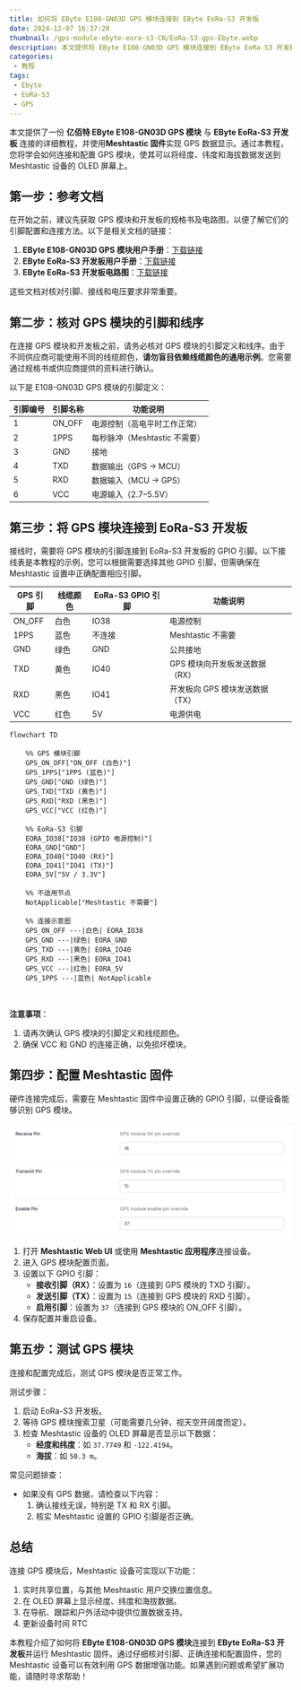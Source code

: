 ```yaml
---
title: 如何将 EByte E108-GN03D GPS 模块连接到 EByte EoRa-S3 开发板  
date: 2024-12-07 16:37:20
thumbnail: /gps-module-ebyte-eora-s3-CN/EoRa-S3-gps-Ebyte.webp
description: 本文提供将 EByte E108-GN03D GPS 模块连接到 EByte EoRa-S3 开发板并运行 Meshtastic 固件的详细教程。完成后，GPS 模块将能够将位置信息（经度、纬度和海拔）显示在 Meshtastic 设备的 OLED 屏幕上。  
categories:  
 - 教程  
tags:  
 - Ebyte  
 - EoRa-S3  
 - GPS  
---
```


本文提供了一份 **亿佰特 EByte E108-GN03D GPS 模块** 与 **EByte EoRa-S3 开发板** 连接的详细教程，并使用**Meshtastic 固件**实现 GPS 数据显示。通过本教程，您将学会如何连接和配置 GPS 模块，使其可以将经度、纬度和海拔数据发送到 Meshtastic 设备的 OLED 屏幕上。

## 第一步：参考文档

在开始之前，建议先获取 GPS 模块和开发板的规格书及电路图，以便了解它们的引脚配置和连接方法。以下是相关文档的链接：

1. **EByte E108-GN03D GPS 模块用户手册**：[下载链接](./gps-module-ebyte-eora-s3-CN/E108-GN03+Series_UserManual_EN_V1.1.pdf)  
2. **EByte EoRa-S3 开发板用户手册**：[下载链接](./gps-module-ebyte-eora-s3-CN/EoRa_PI_UserManual_CN_v1.0(2).pdf)  
3. **EByte EoRa-S3 开发板电路图**：[下载链接](./gps-module-ebyte-eora-s3-CN/EoRa%20PI开发板原理图.pdf)  

这些文档对核对引脚、接线和电压要求非常重要。


## 第二步：核对 GPS 模块的引脚和线序

在连接 GPS 模块和开发板之前，请务必核对 GPS 模块的引脚定义和线序。由于不同供应商可能使用不同的线缆颜色，**请勿盲目依赖线缆颜色的通用示例**。您需要通过规格书或供应商提供的资料进行确认。

以下是 E108-GN03D GPS 模块的引脚定义：

| 引脚编号 | 引脚名称 | 功能说明                          |  
|----------|----------|-----------------------------------|  
| 1        | ON_OFF   | 电源控制（高电平时工作正常）       |  
| 2        | 1PPS     | 每秒脉冲（Meshtastic 不需要）       |  
| 3        | GND      | 接地                              |  
| 4        | TXD      | 数据输出（GPS → MCU）             |  
| 5        | RXD      | 数据输入（MCU → GPS）             |  
| 6        | VCC      | 电源输入（2.7–5.5V）              |  


## 第三步：将 GPS 模块连接到 EoRa-S3 开发板

接线时，需要将 GPS 模块的引脚连接到 EoRa-S3 开发板的 GPIO 引脚。以下接线表是本教程的示例，您可以根据需要选择其他 GPIO 引脚，但需确保在 Meshtastic 设置中正确配置相应引脚。

| GPS 引脚 | 线缆颜色 | EoRa-S3 GPIO 引脚 | 功能说明                     |  
|----------|----------|-------------------|------------------------------|  
| ON_OFF   | 白色     | IO38              | 电源控制                     |  
| 1PPS     | 蓝色     | 不连接            | Meshtastic 不需要            |  
| GND      | 绿色     | GND               | 公共接地                     |  
| TXD      | 黄色     | IO40              | GPS 模块向开发板发送数据（RX）|  
| RXD      | 黑色     | IO41              | 开发板向 GPS 模块发送数据（TX）|  
| VCC      | 红色     | 5V                | 电源供电                     |  

```mermaid
flowchart TD

    %% GPS 模块引脚
    GPS_ON_OFF["ON_OFF (白色)"]
    GPS_1PPS["1PPS (蓝色)"]
    GPS_GND["GND (绿色)"]
    GPS_TXD["TXD (黄色)"]
    GPS_RXD["RXD (黑色)"]
    GPS_VCC["VCC (红色)"]

    %% EoRa-S3 引脚
    EORA_IO38["IO38 (GPIO 电源控制)"]
    EORA_GND["GND"]
    EORA_IO40["IO40 (RX)"]
    EORA_IO41["IO41 (TX)"]
    EORA_5V["5V / 3.3V"]

    %% 不适用节点
    NotApplicable["Meshtastic 不需要"]

    %% 连接示意图
    GPS_ON_OFF ---|白色| EORA_IO38
    GPS_GND ---|绿色| EORA_GND
    GPS_TXD ---|黄色| EORA_IO40
    GPS_RXD ---|黑色| EORA_IO41
    GPS_VCC ---|红色| EORA_5V
    GPS_1PPS ---|蓝色| NotApplicable

    
```

**注意事项**：  
1. 请再次确认 GPS 模块的引脚定义和线缆颜色。  
2. 确保 VCC 和 GND 的连接正确，以免损坏模块。


## 第四步：配置 Meshtastic 固件

硬件连接完成后，需要在 Meshtastic 固件中设置正确的 GPIO 引脚，以便设备能够识别 GPS 模块。

![](./gps-module-ebyte-eora-s3-CN/Meshtastic_GPS_Module_Pin_Settings_RX16_TX15_Enable37.webp)

1. 打开 **Meshtastic Web UI** 或使用 **Meshtastic 应用程序**连接设备。
2. 进入 GPS 模块配置页面。
3. 设置以下 GPIO 引脚：
   - **接收引脚（RX）**：设置为 `16`（连接到 GPS 模块的 TXD 引脚）。  
   - **发送引脚（TX）**：设置为 `15`（连接到 GPS 模块的 RXD 引脚）。  
   - **启用引脚**：设置为 `37`（连接到 GPS 模块的 ON_OFF 引脚）。  
4. 保存配置并重启设备。


## 第五步：测试 GPS 模块

连接和配置完成后，测试 GPS 模块是否正常工作。

测试步骤：
1. 启动 EoRa-S3 开发板。  
2. 等待 GPS 模块搜索卫星（可能需要几分钟，视天空开阔度而定）。  
3. 检查 Meshtastic 设备的 OLED 屏幕是否显示以下数据：  
   - **经度和纬度**：如 `37.7749` 和 `-122.4194`。  
   - **海拔**：如 `50.3 m`。

常见问题排查：
- 如果没有 GPS 数据，请检查以下内容：
  1. 确认接线无误，特别是 TX 和 RX 引脚。  
  2. 核实 Meshtastic 设置的 GPIO 引脚是否正确。  

## 总结

连接 GPS 模块后，Meshtastic 设备可实现以下功能：
1. 实时共享位置，与其他 Meshtastic 用户交换位置信息。  
2. 在 OLED 屏幕上显示经度、纬度和海拔数据。  
3. 在导航、跟踪和户外活动中提供位置数据支持。
4. 更新设备时间 RTC

本教程介绍了如何将 **EByte E108-GN03D GPS 模块**连接到 **EByte EoRa-S3 开发板**并运行 Meshtastic 固件。通过仔细核对引脚、正确连接和配置固件，您的 Meshtastic 设备可以有效利用 GPS 数据增强功能。如果遇到问题或希望扩展功能，请随时寻求帮助！